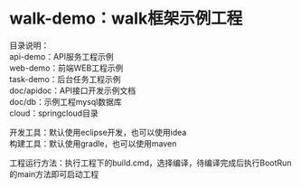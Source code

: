 # walk-demo：walk框架示例工程  
目录说明：  
api-demo：API服务工程示例  
web-demo：前端WEB工程示例  
task-demo：后台任务工程示例  
doc/apidoc：API接口开发示例文档  
doc/db：示例工程mysql数据库  
cloud：springcloud目录  

开发工具：默认使用eclipse开发，也可以使用idea  
构建工具：默认使用gradle，也可以使用maven  

工程运行方法：执行工程下的build.cmd，选择编译，待编译完成后执行BootRun的main方法即可启动工程

